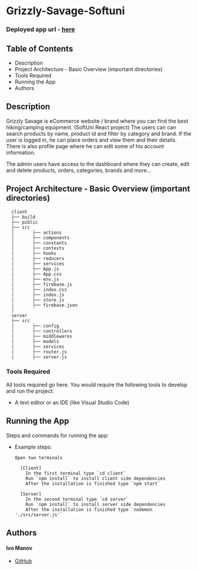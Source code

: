 
# Grizzly-Savage-Softuni

### Deployed app url - [here](https://grizzly-savage.web.app/)

## Table of Contents
- Description
- Project Architecture - Basic Overview (important directories)
- Tools Required
- Running the App
- Authors

## Description

Grizzly Savage is eCommerce website / brand where you can find the best hiking/camping equipment. (SoftUni React project)
The users can can search products by name, product id and filter by category and brand.
If the user is logged in, he can place orders and view them and their details.
There is also profile page where he can edit some of his account information.

The admin users have access to the dashboard where they can create, edit and delete products, orders, categories, brands and more...

## Project Architecture - Basic Overview (important directories)

```
  client
  ├── build
  ├── piblic
  ├── src
  │       ├── actions
  │       ├── components
  │       ├── constants
  |       ├── contexts
  |       ├── hooks
  |       ├── reducers
  |       ├── services
  |       ├── App.js
  |       ├── App.css
  |       ├── env.js
  |       ├── firebase.js
  |       ├── index.css
  |       ├── index.js
  |       ├── store.js
  |       ├── firebase.json
  │
  server
  ├── src
  |       ├── config
  |       ├── controllers
  |       ├── middlewares
  |       ├── models
  |       ├── services
  |       ├── router.js
  |       ├── server.js
```

### Tools Required

All tools required go here. You would require the following tools to develop and run the project:

* A text editor or an IDE (like Visual Studio Code)

## Running the App

Steps and commands for running the app:

* Example steps:
  ```
  Open two terminals
  
    [Client]
      In the first terminal type `cd client`
      Run `npm install` to install client side dependencies
      After the installation is finished type `npm start`
      
    [Server]
      In the second terminal type `cd server`
      Run `npm install` to install server side dependencies
      After the installation is finished type `nodemon './src/server.js'`
  ```

## Authors

#### Ivo Manov
* [GitHub]

[//]: # (HyperLinks)

[GitHub Repository]: https://github.com/manovDev/Grizzly-Savage-Softuni
[GitHub]: https://github.com/manovDev
